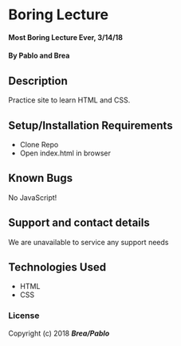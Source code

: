# Boring Lecture

#### Most Boring Lecture Ever, 3/14/18

#### By Pablo and Brea

## Description

Practice site to learn HTML and CSS.

## Setup/Installation Requirements

* Clone Repo
* Open index.html in browser

## Known Bugs

No JavaScript!

## Support and contact details

We are unavailable to service any support needs

## Technologies Used

* HTML
* CSS

### License

Copyright (c) 2018 **_Brea/Pablo_**
